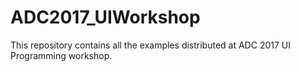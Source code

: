 # ADC2017_UIWorkshop
This repository contains all the examples distributed at ADC 2017 UI Programming workshop.
